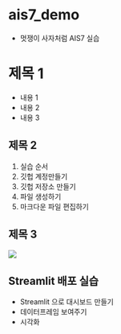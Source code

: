 # ais7_demo

* 멋쟁이 사자처럼 AIS7 실습

# 제목 1
* 내용 1
* 내용 2
* 내용 3

## 제목 2
1. 실습 순서
2. 깃헙 계정만들기
3. 깃헙 저장소 만들기
4. 파일 생성하기
5. 마크다운 파일 편집하기

## 제목 3

<img src="https://i.imgur.com/R1HjUfx.jpg">


## Streamlit 배포 실습
* Streamlit 으로 대시보드 만들기
* 데이터프레임 보여주기
* 시각화 

